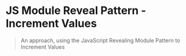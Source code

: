 # JS Module Reveal Pattern - Increment Values

> An approach, using the JavaScript Revealing Module Pattern to Increment Values
